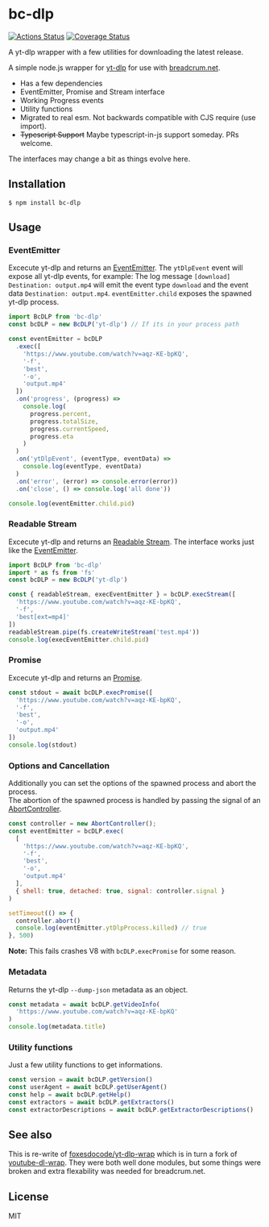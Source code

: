 # bc-dlp
[![Actions Status](https://github.com/hifiwi-fi/bc-dlp/workflows/tests/badge.svg)](https://github.com/hifiwi-fi/bc-dlp/actions)
[![Coverage Status](https://coveralls.io/repos/github/hifiwi-fi/bc-dlp/badge.svg?branch=master)](https://coveralls.io/github/bcomnes/siteup?branch=master)

A yt-dlp wrapper with a few utilities for downloading the latest release.

A simple node.js wrapper for [yt-dlp](https://github.com/yt-dlp/yt-dlp) for use with [breadcrum.net](https://breadcrum.net).

- Has a few dependencies
- EventEmitter, Promise and Stream interface
- Working Progress events
- Utility functions
- Migrated to real esm. Not backwards compatible with CJS require (use import).
- ~~Typescript Support~~ Maybe typescript-in-js support someday. PRs welcome.

The interfaces may change a bit as things evolve here.

## Installation

```console
$ npm install bc-dlp
```

## Usage

### EventEmitter

Excecute yt-dlp and returns an [EventEmitter](https://nodejs.org/api/events.html#events_class_eventemitter).
The `ytDlpEvent` event will expose all yt-dlp events, for example:
The log message `[download] Destination: output.mp4` will emit the event type `download` and the event data `Destination: output.mp4`.
`eventEmitter.child` exposes the spawned yt-dlp process.

```js
import BcDLP from 'bc-dlp'
const bcDLP = new BcDLP('yt-dlp') // If its in your process path

const eventEmitter = bcDLP
  .exec([
    'https://www.youtube.com/watch?v=aqz-KE-bpKQ',
    '-f',
    'best',
    '-o',
    'output.mp4'
  ])
  .on('progress', (progress) =>
    console.log(
      progress.percent,
      progress.totalSize,
      progress.currentSpeed,
      progress.eta
    )
  )
  .on('ytDlpEvent', (eventType, eventData) =>
    console.log(eventType, eventData)
  )
  .on('error', (error) => console.error(error))
  .on('close', () => console.log('all done'))

console.log(eventEmitter.child.pid)
```

### Readable Stream

Excecute yt-dlp and returns an [Readable Stream](https://nodejs.org/api/stream.html#stream_class_stream_readable).
The interface works just like the [EventEmitter](#EventEmitter).

```javascript
import BcDLP from 'bc-dlp'
import * as fs from 'fs'
const bcDLP = new BcDLP('yt-dlp')

const { readableStream, execEventEmitter } = bcDLP.execStream([
  'https://www.youtube.com/watch?v=aqz-KE-bpKQ',
  '-f',
  'best[ext=mp4]'
])
readableStream.pipe(fs.createWriteStream('test.mp4'))
console.log(execEventEmitter.child.pid)
```

### Promise

Excecute yt-dlp and returns an [Promise](https://developer.mozilla.org/en-US/docs/Web/JavaScript/Reference/Global_Objects/Promise).

```javascript
const stdout = await bcDLP.execPromise([
  'https://www.youtube.com/watch?v=aqz-KE-bpKQ',
  '-f',
  'best',
  '-o',
  'output.mp4'
])
console.log(stdout)
```

### Options and Cancellation

Additionally you can set the options of the spawned process and abort the process.  
The abortion of the spawned process is handled by passing the signal of an [AbortController](https://developer.mozilla.org/en-US/docs/Web/API/AbortController).

```javascript
const controller = new AbortController();
const eventEmitter = bcDLP.exec(
  [
    'https://www.youtube.com/watch?v=aqz-KE-bpKQ',
    '-f',
    'best',
    '-o',
    'output.mp4'
  ],
  { shell: true, detached: true, signal: controller.signal }
)

setTimeout(() => {
  controller.abort()
  console.log(eventEmitter.ytDlpProcess.killed) // true
}, 500)
```

**Note:** This fails crashes V8 with `bcDLP.execPromise` for some reason. 

### Metadata

Returns the yt-dlp `--dump-json` metadata as an object.

```javascript
const metadata = await bcDLP.getVideoInfo(
  'https://www.youtube.com/watch?v=aqz-KE-bpKQ'
)
console.log(metadata.title)
```

### Utility functions

Just a few utility functions to get informations.

```javascript
const version = await bcDLP.getVersion()
const userAgent = await bcDLP.getUserAgent()
const help = await bcDLP.getHelp()
const extractors = await bcDLP.getExtractors()
const extractorDescriptions = await bcDLP.getExtractorDescriptions()
```

## See also

This is re-write of [foxesdocode/yt-dlp-wrap](https://github.com/foxesdocode/yt-dlp-wrap#readme) which is in turn a fork of [youtube-dl-wrap](https://github.com/ghjbnm/youtube-dl-wrap). They were both well done modules, but some things were broken and extra flexability was needed for breadcrum.net.

## License

MIT
